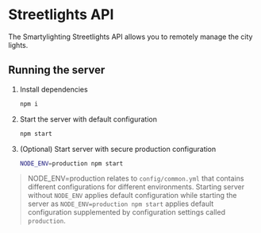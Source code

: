 # Streetlights API

The Smartylighting Streetlights API allows you
to remotely manage the city lights.


## Running the server

1. Install dependencies
    ```sh
    npm i
    ```
1. Start the server with default configuration
    ```sh
    npm start
    ```
1. (Optional) Start server with secure production configuration
    ```sh
    NODE_ENV=production npm start
    ```

> NODE_ENV=production relates to `config/common.yml` that contains different configurations for different environments. Starting server without `NODE_ENV` applies default configuration while starting the server as `NODE_ENV=production npm start` applies default configuration supplemented by configuration settings called `production`.
